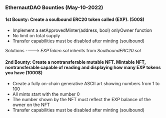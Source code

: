 ### EthernautDAO Bounties (May-10-2022)

#### 1st Bounty: Create a soulbound ERC20 token called (EXP). (500$)

- Implement a setApprovedMinter(address, bool) onlyOwner function 
- No limit on total supply
- Transfer capabilities must be disabled after minting (soulbound)

Solutions ----> *EXPToken.sol* inherits from *SoulboundERC20.sol*

#### 2nd Bounty: Create a nontransferable mutable NFT. Mintable NFT, nontransferable capable of reading and displaying how many EXP tokens you have (1000$)

- Create a fully on-chain generative ASCII art showing numbers from 1 to 100
- All mints start with the number 0
- The number shown by the NFT must reflect the EXP balance of the owner on the NFT
- Transfer capabilities must be disabled after minting (soulbound)

